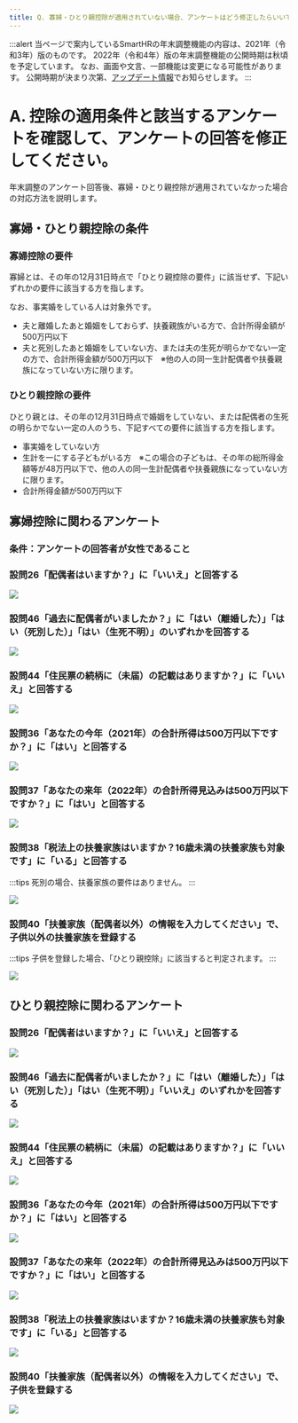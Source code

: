 ```yaml
---
title: Q. 寡婦・ひとり親控除が適用されていない場合、アンケートはどう修正したらいいですか？
---
```

:::alert
当ページで案内しているSmartHRの年末調整機能の内容は、2021年（令和3年）版のものです。
2022年（令和4年）版の年末調整機能の公開時期は秋頃を予定しています。
なお、画面や文言、一部機能は変更になる可能性があります。
公開時期が決まり次第、[アップデート情報](https://smarthr.jp/update%E2%80%9D)でお知らせします。
:::

# A. 控除の適用条件と該当するアンケートを確認して、アンケートの回答を修正してください。

年末調整のアンケート回答後、寡婦・ひとり親控除が適用されていなかった場合の対応方法を説明します。

## 寡婦・ひとり親控除の条件

### 寡婦控除の要件

寡婦とは、その年の12月31日時点で「ひとり親控除の要件」に該当せず、下記いずれかの要件に該当する方を指します。

なお、事実婚をしている人は対象外です。

- 夫と離婚したあと婚姻をしておらず、扶養親族がいる方で、合計所得金額が500万円以下
- 夫と死別したあと婚姻をしていない方、または夫の生死が明らかでない一定の方で、合計所得金額が500万円以下　※他の人の同一生計配偶者や扶養親族になっていない方に限ります。

### ひとり親控除の要件

ひとり親とは、その年の12月31日時点で婚姻をしていない、または配偶者の生死の明らかでない一定の人のうち、下記すべての要件に該当する方を指します。

- 事実婚をしていない方
- 生計を一にする子どもがいる方　※この場合の子どもは、その年の総所得金額等が48万円以下で、他の人の同一生計配偶者や扶養親族になっていない方に限ります。
- 合計所得金額が500万円以下

## 寡婦控除に関わるアンケート

### 条件：アンケートの回答者が女性であること

### 設問26「配偶者はいますか？」に「いいえ」と回答する

![](./00________SmartHR____________.png)

### 設問46「過去に配偶者がいましたか？」に「はい（離婚した）」「はい（死別した）」「はい（生死不明）」のいずれかを回答する

![](./01________SmartHR____________.png)

### 設問44「住民票の続柄に（未届）の記載はありますか？」に「いいえ」と回答する

![](./02________SmartHR____________.png)

### 設問36「あなたの今年（2021年）の合計所得は500万円以下ですか？」に「はい」と回答する

![](./03________SmartHR____________.png)

### 設問37「あなたの来年（2022年）の合計所得見込みは500万円以下ですか？」に「はい」と回答する

![](./04________SmartHR____________.png)

### 設問38「税法上の扶養家族はいますか？16歳未満の扶養家族も対象です」に「いる」と回答する

:::tips
死別の場合、扶養家族の要件はありません。
:::

![](./05________SmartHR____________.png)

### 設問40「扶養家族（配偶者以外）の情報を入力してください」で、子供以外の扶養家族を登録する

:::tips
子供を登録した場合、「ひとり親控除」に該当すると判定されます。
:::

![](./08________SmartHR____________.png)

## ひとり親控除に関わるアンケート

### 設問26「配偶者はいますか？」に「いいえ」と回答する

![](https://knowledge.smarthr.jp/hc/article_attachments/4405902932633/_______SmartHR____________.png)

### 設問46「過去に配偶者がいましたか？」に「はい（離婚した）」「はい（死別した）」「はい（生死不明）」「いいえ」のいずれかを回答する

![](./07________SmartHR____________.png)

### 設問44「住民票の続柄に（未届）の記載はありますか？」に「いいえ」と回答する

![](https://knowledge.smarthr.jp/hc/article_attachments/4405902941593/_______SmartHR____________.png)

### 設問36「あなたの今年（2021年）の合計所得は500万円以下ですか？」に「はい」と回答する

![](https://knowledge.smarthr.jp/hc/article_attachments/4405902945049/_______SmartHR____________.png)

### 設問37「あなたの来年（2022年）の合計所得見込みは500万円以下ですか？」に「はい」と回答する

![](https://knowledge.smarthr.jp/hc/article_attachments/4405902956697/_______SmartHR____________.png)

### 設問38「税法上の扶養家族はいますか？16歳未満の扶養家族も対象です」に「いる」と回答する

![](https://knowledge.smarthr.jp/hc/article_attachments/4405915161497/_______SmartHR____________.png)

### 設問40「扶養家族（配偶者以外）の情報を入力してください」で、子供を登録する

![](https://knowledge.smarthr.jp/hc/article_attachments/4407248929689/_______SmartHR____________.png)
